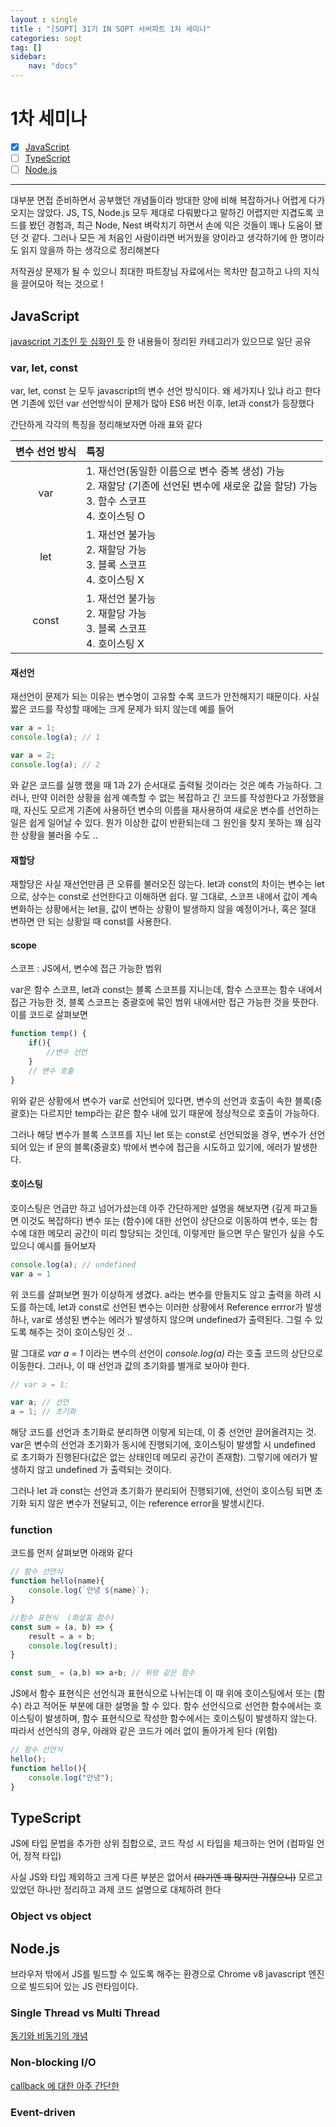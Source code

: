 ```yaml
---
layout : single
title : "[SOPT] 31기 IN SOPT 서버파트 1차 세미나"
categories: sopt
tag: []
sidebar:
    nav: "docs"
---
```


# 1차 세미나

- [x] [JavaScript](#javascript)
- [ ] [TypeScript](#typescript)
- [ ] [Node.js](#nodejs)

---

대부분 면접 준비하면서 공부했던 개념들이라 방대한 양에 비해 복잡하거나 어렵게 다가오지는 않았다. JS, TS, Node.js 모두 제대로 다뤄봤다고 말하긴 어렵지만 지겹도록 코드를 봤던 경험과, 최근 Node, Nest 벼락치기 하면서 손에 익은 것들이 꽤나 도움이 됐던 것 같다. 그러나 모든 게 처음인 사람이라면 버거웠을 양이라고 생각하기에 한 명이라도 읽지 않을까 하는 생각으로 정리해본다

저작권상 문제가 될 수 있으니 최대한 파트장님 자료에서는 목차만 참고하고 나의 지식을 끌어모아 적는 것으로 !

## JavaScript

[javascript 기초인 듯 심화인 듯](../../categories/js) 한 내용들이 정리된 카테고리가 있으므로 일단 공유

### var, let, const

var, let, const 는 모두 javascript의 변수 선언 방식이다. 왜 세가지나 있냐 라고 한다면 기존에 있던 var 선언방식이 문제가 많아 ES6 버전 이후, let과 const가 등장했다

간단하게 각각의 특징을 정리해보자면 아래 표와 같다

|변수 선언 방식|특징|
|:---:|:---|
|var|1. 재선언(동일한 이름으로 변수 중복 생성) 가능<br>2. 재할당 (기존에 선언된 변수에 새로운 값을 할당) 가능<br>3. 함수 스코프<br>4. 호이스팅 O|
|let|1. 재선언 불가능<br>2. 재할당 가능<br>3. 블록 스코프<br>4. 호이스팅 X|
|const|1. 재선언 불가능<br>2. 재할당 가능<br>3. 블록 스코프<br>4. 호이스팅 X|

#### 재선언

재선언이 문제가 되는 이유는 변수명이 고유할 수록 코드가 안전해지기 때문이다. 사실 짧은 코드를 작성할 때에는 크게 문제가 되지 않는데 예를 들어

```javascript
var a = 1;
console.log(a); // 1

var a = 2;
console.log(a); // 2
```

와 같은 코드를 실행 했을 때 1과 2가 순서대로 출력될 것이라는 것은 예측 가능하다. 그러나, 만약 이러한 상황을 쉽게 예측할 수 없는 복잡하고 긴 코드를 작성한다고 가정했을 때, 자신도 모르게 기존에 사용하던 변수의 이름을 재사용하여 새로운 변수를 선언하는 일은 쉽게 일어날 수 있다. 뭔가 이상한 값이 반환되는데 그 원인을 찾지 못하는 꽤 심각한 상황을 불러올 수도 ..

#### 재할당

재할당은 사실 재선언만큼 큰 오류를 불러오진 않는다. let과 const의 차이는 변수는 let으로, 상수는 const로 선언한다고 이해하면 쉽다. 말 그대로, 스코프 내에서 값이 계속 변화하는 상황에서는 let을, 값이 변하는 상황이 발생하지 않을 예정이거나, 혹은 절대 변하면 안 되는 상황일 때 const를 사용한다. 

#### scope

스코프 : JS에서, 변수에 접근 가능한 범위

var은 함수 스코프, let과 const는 블록 스코프를 지니는데, 함수 스코프는 함수 내에서 접근 가능한 것, 블록 스코프는 중괄호에 묶인 범위 내에서만 접근 가능한 것을 뜻한다. 이를 코드로 살펴보면

```javascript
function temp() {
    if(){
        //변수 선언
    }
    // 변수 호출
}
```

위와 같은 상황에서 변수가 var로 선언되어 있다면, 변수의 선언과 호출이 속한 블록(중괄호)는 다르지만 temp라는 같은 함수 내에 있기 때문에 정상적으로 호출이 가능하다.

그러나 해당 변수가 블록 스코프를 지닌 let 또는 const로 선언되었을 경우, 변수가 선언되어 있는 if 문의 블록(중괄호) 밖에서 변수에 접근을 시도하고 있기에, 에러가 발생한다.

#### 호이스팅

호이스팅은 언급만 하고 넘어가셨는데 아주 간단하게만 설명을 해보자면 (깊게 파고들면 이것도 복잡하다) 변수 또는 (함수)에 대한 선언이 상단으로 이동하여 변수, 또는 함수에 대한 메모리 공간이 미리 할당되는 것인데, 이렇게만 들으면 무슨 말인가 싶을 수도 있으니 예시를 들어보자

```javascript
console.log(a); // undefined
var a = 1
```

위 코드를 살펴보면 뭔가 이상하게 생겼다. a라는 변수를 만들지도 않고 출력을 하려 시도를 하는데, let과 const로 선언된 변수는 이러한 상황에서 Reference errror가 발생하나, var로 생성된 변수는 에러가 발생하지 않으며 undefined가 출력된다. 그럴 수 있도록 해주는 것이 호이스팅인 것 ..

말 그대로 *var a = 1* 이라는 변수의 선언이 *console.log(a)* 라는 호출 코드의 상단으로 이동한다. 그러나, 이 때 선언과 값의 초기화를 별개로 보아야 한다.

```javascript
// var a = 1;

var a; // 선언
a = 1; // 초기화
```

해당 코드를 선언과 초기화로 분리하면 이렇게 되는데, 이 중 선언만 끌어올려지는 것. var은 변수의 선언과 초기화가 동시에 진행되기에, 호이스팅이 발생할 시 undefined 로 초기화가 진행된다(값은 없는 상태인데 메모리 공간이 존재함). 그렇기에 에러가 발생하지 않고 undefined 가 출력되는 것이다.

그러나 let 과 const는 선언과 초기화가 분리되어 진행되기에, 선언이 호이스팅 되면 초기화 되지 않은 변수가 전달되고, 이는 reference error을 발생시킨다. 

### function

코드를 먼저 살펴보면 아래와 같다

```javascript
// 함수 선언식
function hello(name){
    console.log(`안녕 ${name}`);
}

//함수 표현식  (화살표 함수)
const sum = (a, b) => {
    result = a + b;
    console.log(result);
}

const sum_ = (a,b) => a+b; // 위랑 같은 함수
```

JS에서 함수 표현식은 선언식과 표현식으로 나뉘는데 이 때 위에 호이스팅에서 또는 (함수) 라고 적어둔 부분에 대한 설명을 할 수 있다. 함수 선언식으로 선언한 함수에서는 호이스팅이 발생하며, 함수 표현식으로 작성한 함수에서는 호이스팅이 발생하지 않는다. 따라서 선언식의 경우, 아래와 같은 코드가 에러 없이 돌아가게 된다 (위험)

```javascript
// 함수 선언식
hello();
function hello(){
    console.log("안녕");
}
```


## TypeScript

JS에 타입 문법을 추가한 상위 집합으로, 코드 작성 시 타입을 체크하는 언어 (컴파일 언어, 정적 타입)

사실 JS와 타입 제외하고 크게 다른 부분은 없어서  ~~(라기엔 꽤 많지만 귀찮으니)~~ 모르고 있었던 하나만 정리하고 과제 코드 설명으로 대체하려 한다

### Object vs object

## Node.js

브라우저 밖에서 JS를 빌드할 수 있도록 해주는 환경으로 Chrome v8 javascript 엔진으로 빌드되어 있는 JS 런타임이다. 

### Single Thread vs Multi Thread

[동기와 비동기의 개념](../../js/js1/#동기와-비동기란-)

### Non-blocking I/O

[callback 에 대한 아주 간단한](../../nodejs/nodejs1/#callback)

### Event-driven